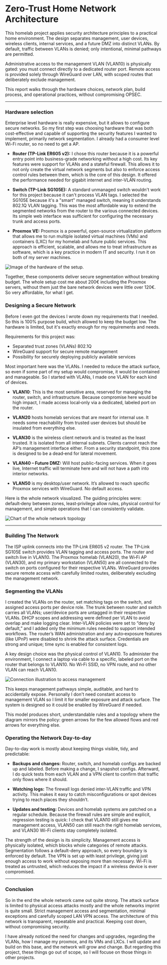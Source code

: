 <!--- metadata
id: 006
title: Zero-Trust Home Network Architecture
subtitle: Homelab Project
date: 10.10.2025
url: projects/project.html?project=Secure_Network
image: /assets/projects/Secure_Network/Group 1.webp
imageAlt: Zero-Trust Home Network Architecture
summary: This homelab project demonstrates how I build a secure, segmented home network using affordable hardware and security architecture principles. It covers hardware selection, VLAN design, build process, and operational practices for strong isolation and minimal attack surface.
tags: ["Network", "Security", "VLAN", "WireGuard", "Homelab"]
creators: Robin Niinemets
duration: 1.5 weeks
tools: ["ER605", "SG105E", "Proxmox", "WireGuard"]
--->  

# Zero-Trust Home Network Architecture

This homelab project applies security architecture principles to a practical home environment. The design separates management, user devices, wireless clients, internal services, and a future DMZ into distinct VLANs. By default, traffic between VLANs is denied; only intentional, minimal pathways are permitted.

Administrative access to the management VLAN (VLAN10) is physically gated: you must connect directly to a dedicated router port. Remote access is provided solely through WireGuard over LAN, with scoped routes that deliberately exclude management.

This report walks through the hardware choices, network plan, build process, and operational practices, without compromising OPSEC.

---

### Hardware selection

Enterprise level hardware is really expensive, but it allows to configure secure networks. So my first step was choosing hardware that was both cost-effective and capable of supporting the security features I wanted to implement, primarily network segmentation. I already had a consumer level Wi-Fi router, so no need to get a AP.

- **Router (TP-Link ER605 v2):** I chose this router because it is a powerful entry point into business-grade networking without a high cost. Its key features were support for VLANs and a stateful firewall. This allows it to not only create the virtual network segments but also to enforce access control rules between them, which is the core of this design. It offered the performance needed for gigabit internet and inter-VLAN routing.

- **Switch (TP-Link SG105E):**  A standard unmanaged switch wouldn't work for this project because it can't process VLAN tags. I selected the SG105E because it's a "smart" managed switch, meaning it understands 802.1Q VLAN tagging. This was the most affordable way to extend the segmented networks from the router to the various connected devices. Its simple web interface was sufficient for configuring the necessary trunk and access ports.

- **Proxmox VE:** Proxmox is a powerful, open-source virtualization platform that allows me to run multiple isolated virtual machines (VMs) and containers (LXC) for my homelab and future public services. This approach is efficient, scalable, and allows me to treat infrastructure as software, which is a key practice in modern IT and security. I run it on both of my server machines.

![Image of the hardware of the setup.](/assets/projects/Secure_Network/hardware.webp)

Together, these components deliver secure segmentation without breaking budget. The whole setup cost me about 200€ including the Proxmox servers, without them just the bare network devices were little over 120€. So very affordable, for what I get.

### Designing a Secure Network

Before I even got the devices I wrote down my requirements that I needed. So this is 100% purpose build, which allowed to keep the budget low. The hardware is limited, but it's exactly enough for my requirements and needs.

Requirements for this project was:

- Separated trust zones (VLANs) 802.1Q
- WireGuard support for secure remote management
- Possibility for securely deploying publicly available services

Most important here was the VLANs. I needed to reduce the attack surface, so even if some part of my setup would compromise, it would be contained and manageable. So I started with VLANs, I made one VLAN for each kind of devices.

- **VLAN10**: This is the most sensitive area, reserved for managing the router, switch, and infrastructure. Because compromise here would be high impact, I made access local‑only via a dedicated, labeled port on the router.

- **VLAN20** hosts homelab services that are meant for internal use. It needs some reachability from trusted user devices but should be insulated from everything else.

- **VLAN30** is the wireless client network and is treated as the least trusted. It is isolated from all internal subnets. Clients cannot reach the AP’s management interface either. From a security standpoint, this zone is designed to be a dead‑end for lateral movement.

- **VLAN40 – Future DMZ:** Will host public-facing services. When it goes live, Internet traffic will terminate here and will not have a path into interior networks.

- **VLAN50** is my desktop/user network. It’s allowed to reach specific Proxmox services with WireGuard. No default access.

Here is the whole network visualized. The guiding principles were: default‑deny between zones, least‑privilege allow rules, physical control for management, and simple operations that I can consistently validate.

![Chart of the whole network topology](/assets/projects/Secure_Network/chart.webp)

---

### Building The Network

The ISP uplink connects into the TP‑Link ER605 v2 router. The TP‑Link SG105E switch provides VLAN tagging and access ports. The router and switch live in VLAN10. The Proxmox homelab (VLAN20), the Wi‑Fi AP (VLAN30), and my primary workstation (VLAN50) are all connected to the switch on ports configured for their respective VLANs. WireGuard provides secure remote access with carefully limited routes, deliberately excluding the management network.

### Segmenting the VLANs

I created the VLANs on the router, set matching tags on the switch, and assigned access ports per device role. The trunk between router and switch carries all VLANs; user/device ports are untagged in their respective VLANs. DHCP scopes and addressing were defined per VLAN to avoid overlap and make logging clear. Inter‑VLAN policies were set to “deny by default,” and I added only the minimum rules needed to support intended workflows. The router’s WAN administration and any auto‑exposure features (like UPnP) were disabled to shrink the attack surface. Credentials are strong and unique; time sync is enabled for consistent logs.

A key design choice was the physical control of VLAN10. To administer the environment, I connect a laptop via cable to a specific, labeled port on the router that belongs to VLAN10. No Wi‑Fi SSID, no VPN route, and no other VLAN can reach VLAN10. 

![Connection illustration to access management](/assets/projects/Secure_Network/vlan10.png)

This keeps management pathways simple, auditable, and hard to accidentally expose. Personally I don't need constant access to management VLAN so I limit it for smaller exposure and attack surface. The system is designed so it could be enabled by WireGuard if needed.

This model produces short, understandable rules and a topology where the diagram mirrors the policy: green arrows for the few allowed flows and red arrows for everything else.

### Operating the Network Day‑to‑day

Day-to-day work is mostly about keeping things visible, tidy, and predictable:

- **Backups and changes:** Router, switch, and homelab configs are backed up and labeled. Before making a change, I snapshot configs. Afterward, I do quick tests from each VLAN and a VPN client to confirm that traffic only flows where it should.

- **Watching logs:** The firewall logs denied inter-VLAN traffic and VPN activity. This makes it easy to catch misconfigurations or spot devices trying to reach places they shouldn’t.

- **Updates and testing:** Devices and homelab systems are patched on a regular schedule. Because the firewall rules are simple and explicit, regression testing is quick: I check that VLAN10 still gives me management access, VLAN50 can still reach the right homelab services, and VLAN30 Wi-Fi clients stay completely isolated.

The strength of the design is its simplicity. Management access is physically isolated, which blocks whole categories of remote attacks. Segmentation follows a default-deny approach, so every boundary is enforced by default. The VPN is set up with least privilege, giving just enough access to work without exposing more than necessary. Wi-Fi is treated as untrusted, which reduces the impact if a wireless device is ever compromised.

---

### Conclusion

So in the end the whole network came out quite strong. The attack surface is limited to physical access attacks mostly and the whole networks imprint is quite small. Strict management access and segmentation, minimal exceptions and carefully scoped LAN VPN access. The architecture of this network is transparent, repeatable and practical. Keeping cost down, without compromising security.

I have already noticed the need for changes and upgrades, regarding the VLANs, how I manage my proxmox, and its VMs and LXCs. I will update and build on this base, and the network will grow and change. But regarding this project, these things go out of scope, so I will focuse on those things in other projects.
